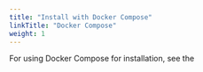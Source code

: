 ```yaml
---
title: "Install with Docker Compose"
linkTitle: "Docker Compose"
weight: 1
---
```


For using Docker Compose for installation, see the 